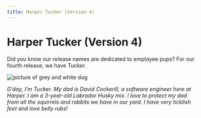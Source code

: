 ```yaml
---
title: Harper Tucker (Version 4)
---
```


# Harper Tucker (Version 4)

Did you know our release names are dedicated to employee pups? For our fourth release, we have Tucker.

![picture of grey and white dog](/img/v4.7/dogs/tucker.png)

_G’day, I’m Tucker. My dad is David Cockerill, a software engineer here at Harper. I am a 3-year-old Labrador Husky mix. I love to protect my dad from all the squirrels and rabbits we have in our yard. I have very ticklish feet and love belly rubs!_
